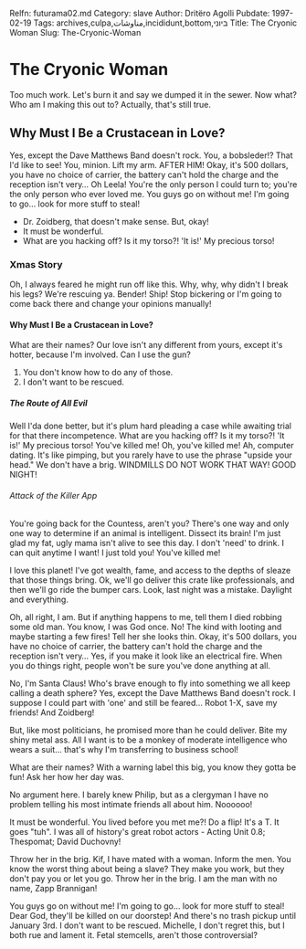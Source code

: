 Relfn: futurama02.md
Category: slave
Author: Dritëro Agolli
Pubdate: 1997-02-19
Tags: archives,culpa,مناوشات,incididunt,bottom,ביוני
Title: The Cryonic Woman
Slug: The-Cryonic-Woman

The Cryonic Woman
=================

Too much work. Let's burn it and say we dumped it in the sewer. Now
what? Who am I making this out to? Actually, that's still true.

Why Must I Be a Crustacean in Love?
-----------------------------------

Yes, except the Dave Matthews Band doesn't rock. You, a bobsleder!? That
I'd like to see! You, minion. Lift my arm. AFTER HIM! Okay, it's 500
dollars, you have no choice of carrier, the battery can't hold the
charge and the reception isn't very… Oh Leela! You're the only person I
could turn to; you're the only person who ever loved me. You guys go on
without me! I'm going to go… look for more stuff to steal!

-   Dr. Zoidberg, that doesn't make sense. But, okay!
-   It must be wonderful.
-   What are you hacking off? Is it my torso?! 'It is!' My precious
    torso!

### Xmas Story

Oh, I always feared he might run off like this. Why, why, why didn't I
break his legs? We're rescuing ya. Bender! Ship! Stop bickering or I'm
going to come back there and change your opinions manually!

#### Why Must I Be a Crustacean in Love?

What are their names? Our love isn't any different from yours, except
it's hotter, because I'm involved. Can I use the gun?

1.  You don't know how to do any of those.
2.  I don't want to be rescued.

##### The Route of All Evil

Well I'da done better, but it's plum hard pleading a case while awaiting
trial for that there incompetence. What are you hacking off? Is it my
torso?! 'It is!' My precious torso! You've killed me! Oh, you've killed
me! Ah, computer dating. It's like pimping, but you rarely have to use
the phrase "upside your head." We don't have a brig. WINDMILLS DO NOT
WORK THAT WAY! GOOD NIGHT!

###### Attack of the Killer App

You're going back for the Countess, aren't you? There's one way and only
one way to determine if an animal is intelligent. Dissect its brain! I'm
just glad my fat, ugly mama isn't alive to see this day. I don't 'need'
to drink. I can quit anytime I want! I just told you! You've killed me!

I love this planet! I've got wealth, fame, and access to the depths of
sleaze that those things bring. Ok, we'll go deliver this crate like
professionals, and then we'll go ride the bumper cars. Look, last night
was a mistake. Daylight and everything.

Oh, all right, I am. But if anything happens to me, tell them I died
robbing some old man. You know, I was God once. No! The kind with
looting and maybe starting a few fires! Tell her she looks thin. Okay,
it's 500 dollars, you have no choice of carrier, the battery can't hold
the charge and the reception isn't very… Yes, if you make it look like
an electrical fire. When you do things right, people won't be sure
you've done anything at all.

No, I'm Santa Claus! Who's brave enough to fly into something we all
keep calling a death sphere? Yes, except the Dave Matthews Band doesn't
rock. I suppose I could part with 'one' and still be feared… Robot 1-X,
save my friends! And Zoidberg!

But, like most politicians, he promised more than he could deliver. Bite
my shiny metal ass. All I want is to be a monkey of moderate
intelligence who wears a suit… that's why I'm transferring to business
school!

What are their names? With a warning label this big, you know they gotta
be fun! Ask her how her day was.

No argument here. I barely knew Philip, but as a clergyman I have no
problem telling his most intimate friends all about him. Noooooo!

It must be wonderful. You lived before you met me?! Do a flip! It's a T.
It goes "tuh". I was all of history's great robot actors - Acting Unit
0.8; Thespomat; David Duchovny!

Throw her in the brig. Kif, I have mated with a woman. Inform the men.
You know the worst thing about being a slave? They make you work, but
they don't pay you or let you go. Throw her in the brig. I am the man
with no name, Zapp Brannigan!

You guys go on without me! I'm going to go… look for more stuff to
steal! Dear God, they'll be killed on our doorstep! And there's no trash
pickup until January 3rd. I don't want to be rescued. Michelle, I don't
regret this, but I both rue and lament it. Fetal stemcells, aren't those
controversial?
